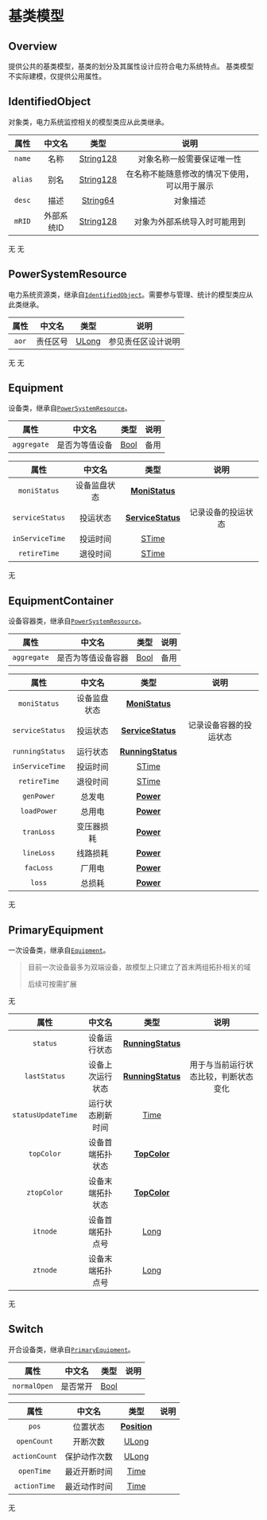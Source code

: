 # 基类模型

## Overview

提供公共的基类模型，基类的划分及其属性设计应符合电力系统特点。
基类模型不实际建模，仅提供公用属性。

## IdentifiedObject

对象类，电力系统监控相关的模型类应从此类继承。

<tabs>
    <tab title="维护分区">

| **属性**  | **中文名** |                   **类型**                   |         **说明**         |
|:-------:|:-------:|:------------------------------------------:|:----------------------:|
| `name`  |   名称    | [String128](Base-Attribute-Type.md#string) |     对象名称一般需要保证唯一性      |
| `alias` |   别名    | [String128](Base-Attribute-Type.md#string) | 在名称不能随意修改的情况下使用，可以用于展示 |
| `desc`  |   描述    | [String64](Base-Attribute-Type.md#string)  |          对象描述          |
| `mRID`  | 外部系统ID  | [String128](Base-Attribute-Type.md#string) |     对象为外部系统导入时可能用到     |

</tab>
<tab title="同步分区">
无
</tab>
<tab title="索引分区">
无
</tab>

</tabs>

## PowerSystemResource

电力系统资源类，继承自[`IdentifiedObject`](#identifiedobject)。需要参与管理、统计的模型类应从此类继承。


<tabs>
    <tab title="维护分区">

| **属性** | **中文名** |                **类型**                 |  **说明**   |
|:------:|:-------:|:-------------------------------------:|:---------:|
| `aor`  |  责任区号   | [ULong](Base-Attribute-Type.md#ulong) | 参见责任区设计说明 |

</tab>
<tab title="同步分区">
无
</tab>
<tab title="索引分区">
无
</tab>

</tabs>

## Equipment

设备类，继承自[`PowerSystemResource`](#powersystemresource)。

<tabs>
    <tab title="维护分区">

|   **属性**    | **中文名** |               **类型**                | **说明** |
|:-----------:|:-------:|:-----------------------------------:|:------:|
| `aggregate` | 是否为等值设备 | [Bool](Base-Attribute-Type.md#bool) |   备用   |

</tab>
<tab title="同步分区">

|     **属性**      | **中文名** |                        **类型**                         |  **说明**   |
|:---------------:|:-------:|:-----------------------------------------------------:|:---------:|
|  `moniStatus`   | 设备监盘状态  | [**MoniStatus**](Self-defined-Bit-Type.md#monistatus) |           |
| `serviceStatus` |  投运状态   |    [**ServiceStatus**](Enum-Type.md#servicestatus)    | 记录设备的投运状态 |
| `inServiceTime` |  投运时间   |         [STime](Base-Attribute-Type.md#stime)         |           |
|  `retireTime`   |  退役时间   |         [STime](Base-Attribute-Type.md#stime)         |           |

</tab>
<tab title="索引分区">
无
</tab>

</tabs>

## EquipmentContainer

设备容器类，继承自[`PowerSystemResource`](#powersystemresource)。

<tabs>
    <tab title="维护分区">

|   **属性**    |  **中文名**  |               **类型**                | **说明** |
|:-----------:|:---------:|:-----------------------------------:|:------:|
| `aggregate` | 是否为等值设备容器 | [Bool](Base-Attribute-Type.md#bool) |   备用   |

</tab>
<tab title="同步分区">

|     **属性**      | **中文名** |                           **类型**                            |   **说明**    |
|:---------------:|:-------:|:-----------------------------------------------------------:|:-----------:|
|  `moniStatus`   | 设备监盘状态  |    [**MoniStatus**](Self-defined-Bit-Type.md#monistatus)    |             |
| `serviceStatus` |  投运状态   |       [**ServiceStatus**](Enum-Type.md#servicestatus)       | 记录设备容器的投运状态 |
| `runningStatus` |  运行状态   | [**RunningStatus**](Self-defined-Bit-Type.md#runningstatus) |             |
| `inServiceTime` |  投运时间   |            [STime](Base-Attribute-Type.md#stime)            |             |
|  `retireTime`   |  退役时间   |            [STime](Base-Attribute-Type.md#stime)            |             |
|   `genPower`    |   总发电   |       [**Power**](Self-defined-Struct-Type.md#power)        |             |
|   `loadPower`   |   总用电   |       [**Power**](Self-defined-Struct-Type.md#power)        |             |
|   `tranLoss`    |  变压器损耗  |       [**Power**](Self-defined-Struct-Type.md#power)        |             |
|   `lineLoss`    |  线路损耗   |       [**Power**](Self-defined-Struct-Type.md#power)        |             |
|    `facLoss`    |   厂用电   |       [**Power**](Self-defined-Struct-Type.md#power)        |             |
|     `loss`      |   总损耗   |       [**Power**](Self-defined-Struct-Type.md#power)        |             |

</tab>
<tab title="索引分区">
无
</tab>

</tabs>

## PrimaryEquipment

一次设备类，继承自[`Equipment`](#equipment)。

> 目前一次设备最多为双端设备，故模型上只建立了首末两组拓扑相关的域
>
> 后续可按需扩展

<tabs>
    <tab title="维护分区">
无
</tab>
<tab title="同步分区">

|       **属性**       | **中文名**  |                           **类型**                            |       **说明**       |
|:------------------:|:--------:|:-----------------------------------------------------------:|:------------------:|
|      `status`      |  设备运行状态  | [**RunningStatus**](Self-defined-Bit-Type.md#runningstatus) |                    |
|    `lastStatus`    | 设备上次运行状态 | [**RunningStatus**](Self-defined-Bit-Type.md#runningstatus) | 用于与当前运行状态比较，判断状态变化 |
| `statusUpdateTime` | 运行状态刷新时间 |             [Time](Base-Attribute-Type.md#time)             |                    |
|     `topColor`     | 设备首端拓扑状态 |      [**TopColor**](Self-defined-Bit-Type.md#topcolor)      |                    |
|    `ztopColor`     | 设备末端拓扑状态 |      [**TopColor**](Self-defined-Bit-Type.md#topcolor)      |                    |
|      `itnode`      | 设备首端拓扑点号 |             [Long](Base-Attribute-Type.md#long)             |                    |
|      `ztnode`      | 设备末端拓扑点号 |             [Long](Base-Attribute-Type.md#long)             |                    |

</tab>
<tab title="索引分区">
无
</tab>

</tabs>

## Switch

开合设备类，继承自[`PrimaryEquipment`](#primaryequipment)。

<tabs>
    <tab title="维护分区">

|    **属性**    | **中文名** |               **类型**                | **说明** |
|:------------:|:-------:|:-----------------------------------:|:------:|
| `normalOpen` |  是否常开   | [Bool](Base-Attribute-Type.md#bool) |        |

</tab>
<tab title="同步分区">

|    **属性**     | **中文名** |                      **类型**                       | **说明** |
|:-------------:|:-------:|:-------------------------------------------------:|:------:|
|     `pos`     |  位置状态   | [**Position**](Self-defined-Bit-Type.md#position) |        |
|  `openCount`  |  开断次数   |       [ULong](Base-Attribute-Type.md#ulong)       |        |
| `actionCount` | 保护动作次数  |       [ULong](Base-Attribute-Type.md#ulong)       |        |
|  `openTime`   | 最近开断时间  |        [Time](Base-Attribute-Type.md#time)        |        |
| `actionTime`  | 最近动作时间  |        [Time](Base-Attribute-Type.md#time)        |        |

</tab>
<tab title="索引分区">
无
</tab>

</tabs>